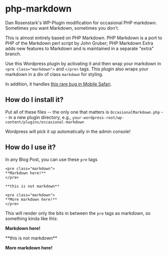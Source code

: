 php-markdown
============

Dan Rosenstark's WP-Plugin modification for occasional PHP markdown. Sometimes you want Markdown, sometimes you don't. 

This is almost entirely based on PHP Markdown. PHP Markdown is a port to PHP of the Markdown perl script by John Gruber; PHP Markdown Extra adds new features to Markdown and is maintained in a separate "extra" branch.

Use this Wordpress plugin by activating it and then wrap your markdown in `<pre class="markdown">` and `</pre>` tags. This plugin also wraps your markdown in a div of class `markdown` for styling.

In addition, it handles [this rare bug in Mobile Safari](http://stackoverflow.com/questions/13811747/bizarre-result-on-safari-for-iphone-ol-li-a-or-ul-li-a).

## How do I install it?

Put all of these files -- the only one that matters is `OccasionalMarkdown.php` -- in a new plugin directory, e.g., `your-wordpress-root/wp-content/plugins/occasional-markdown`

Wordpress will pick it up automatically in the admin console!

## How do I use it?

In any Blog Post, you can use these `pre` tags

```
<pre class="markdown">
**Markdown here!**
</pre>

**this is not markdown**

<pre class="markdown">
**More markdown here!**
</pre>
```

This will render only the bits in between the `pre` tags as markdown, so something kinda like this:

**Markdown here!**

&#42;&#42;this is not markdown&#42;&#42;

**More markdown here!**






